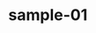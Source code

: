 # sample-01
<DOCTYPE html>
<html>
<head>
<title></title>
  <style></style>
</head>
<body>
<script></script>
</body>
</html>
